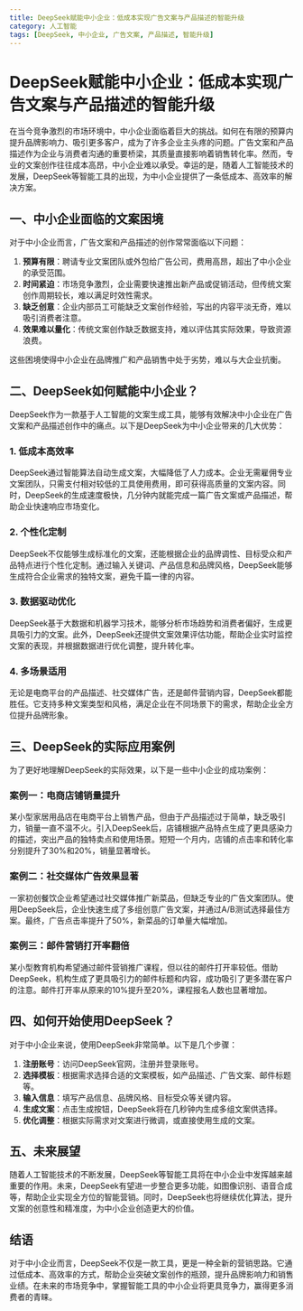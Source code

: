 ```yaml
---
title: DeepSeek赋能中小企业：低成本实现广告文案与产品描述的智能升级
category: 人工智能
tags: [DeepSeek, 中小企业, 广告文案, 产品描述, 智能升级]
---
```

# DeepSeek赋能中小企业：低成本实现广告文案与产品描述的智能升级

在当今竞争激烈的市场环境中，中小企业面临着巨大的挑战。如何在有限的预算内提升品牌影响力、吸引更多客户，成为了许多企业主头疼的问题。广告文案和产品描述作为企业与消费者沟通的重要桥梁，其质量直接影响着销售转化率。然而，专业的文案创作往往成本高昂，中小企业难以承受。幸运的是，随着人工智能技术的发展，DeepSeek等智能工具的出现，为中小企业提供了一条低成本、高效率的解决方案。

## 一、中小企业面临的文案困境

对于中小企业而言，广告文案和产品描述的创作常常面临以下问题：

1. **预算有限**：聘请专业文案团队或外包给广告公司，费用高昂，超出了中小企业的承受范围。
2. **时间紧迫**：市场竞争激烈，企业需要快速推出新产品或促销活动，但传统文案创作周期较长，难以满足时效性需求。
3. **缺乏创意**：企业内部员工可能缺乏文案创作经验，写出的内容平淡无奇，难以吸引消费者注意。
4. **效果难以量化**：传统文案创作缺乏数据支持，难以评估其实际效果，导致资源浪费。

这些困境使得中小企业在品牌推广和产品销售中处于劣势，难以与大企业抗衡。

## 二、DeepSeek如何赋能中小企业？

DeepSeek作为一款基于人工智能的文案生成工具，能够有效解决中小企业在广告文案和产品描述创作中的痛点。以下是DeepSeek为中小企业带来的几大优势：

### 1. **低成本高效率**

DeepSeek通过智能算法自动生成文案，大幅降低了人力成本。企业无需雇佣专业文案团队，只需支付相对较低的工具使用费用，即可获得高质量的文案内容。同时，DeepSeek的生成速度极快，几分钟内就能完成一篇广告文案或产品描述，帮助企业快速响应市场变化。

### 2. **个性化定制**

DeepSeek不仅能够生成标准化的文案，还能根据企业的品牌调性、目标受众和产品特点进行个性化定制。通过输入关键词、产品信息和品牌风格，DeepSeek能够生成符合企业需求的独特文案，避免千篇一律的内容。

### 3. **数据驱动优化**

DeepSeek基于大数据和机器学习技术，能够分析市场趋势和消费者偏好，生成更具吸引力的文案。此外，DeepSeek还提供文案效果评估功能，帮助企业实时监控文案的表现，并根据数据进行优化调整，提升转化率。

### 4. **多场景适用**

无论是电商平台的产品描述、社交媒体广告，还是邮件营销内容，DeepSeek都能胜任。它支持多种文案类型和风格，满足企业在不同场景下的需求，帮助企业全方位提升品牌形象。

## 三、DeepSeek的实际应用案例

为了更好地理解DeepSeek的实际效果，以下是一些中小企业的成功案例：

### 案例一：电商店铺销量提升

某小型家居用品店在电商平台上销售产品，但由于产品描述过于简单，缺乏吸引力，销量一直不温不火。引入DeepSeek后，店铺根据产品特点生成了更具感染力的描述，突出产品的独特卖点和使用场景。短短一个月内，店铺的点击率和转化率分别提升了30%和20%，销量显著增长。

### 案例二：社交媒体广告效果显著

一家初创餐饮企业希望通过社交媒体推广新菜品，但缺乏专业的广告文案团队。使用DeepSeek后，企业快速生成了多组创意广告文案，并通过A/B测试选择最佳方案。最终，广告点击率提升了50%，新菜品的订单量大幅增加。

### 案例三：邮件营销打开率翻倍

某小型教育机构希望通过邮件营销推广课程，但以往的邮件打开率较低。借助DeepSeek，机构生成了更具吸引力的邮件标题和内容，成功吸引了更多潜在客户的注意。邮件打开率从原来的10%提升至20%，课程报名人数也显著增加。

## 四、如何开始使用DeepSeek？

对于中小企业来说，使用DeepSeek非常简单。以下是几个步骤：

1. **注册账号**：访问DeepSeek官网，注册并登录账号。
2. **选择模板**：根据需求选择合适的文案模板，如产品描述、广告文案、邮件标题等。
3. **输入信息**：填写产品信息、品牌风格、目标受众等关键内容。
4. **生成文案**：点击生成按钮，DeepSeek将在几秒钟内生成多组文案供选择。
5. **优化调整**：根据实际需求对文案进行微调，或直接使用生成的文案。

## 五、未来展望

随着人工智能技术的不断发展，DeepSeek等智能工具将在中小企业中发挥越来越重要的作用。未来，DeepSeek有望进一步整合更多功能，如图像识别、语音合成等，帮助企业实现全方位的智能营销。同时，DeepSeek也将继续优化算法，提升文案的创意性和精准度，为中小企业创造更大的价值。

## 结语

对于中小企业而言，DeepSeek不仅是一款工具，更是一种全新的营销思路。它通过低成本、高效率的方式，帮助企业突破文案创作的瓶颈，提升品牌影响力和销售业绩。在未来的市场竞争中，掌握智能工具的中小企业将更具竞争力，赢得更多消费者的青睐。